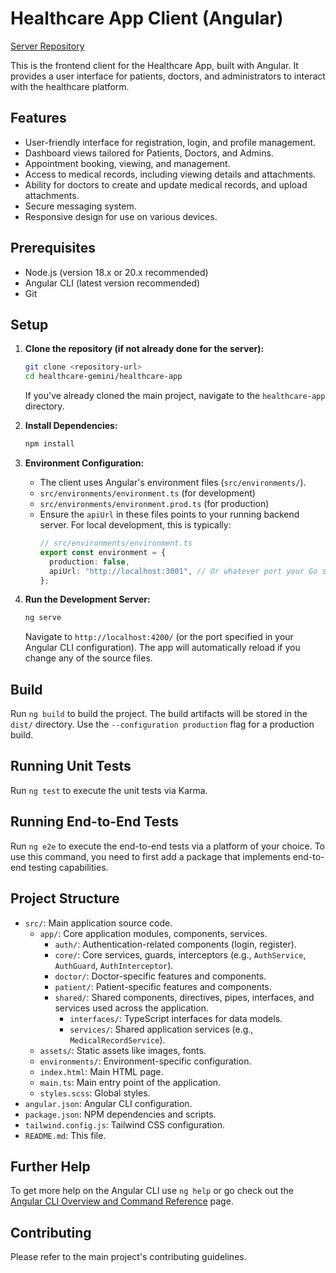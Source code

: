# Healthcare App Client (Angular)

[Server Repository](https://github.com/GramosTV/medivuno-server)

This is the frontend client for the Healthcare App, built with Angular. It provides a user interface for patients, doctors, and administrators to interact with the healthcare platform.

## Features

- User-friendly interface for registration, login, and profile management.
- Dashboard views tailored for Patients, Doctors, and Admins.
- Appointment booking, viewing, and management.
- Access to medical records, including viewing details and attachments.
- Ability for doctors to create and update medical records, and upload attachments.
- Secure messaging system.
- Responsive design for use on various devices.

## Prerequisites

- Node.js (version 18.x or 20.x recommended)
- Angular CLI (latest version recommended)
- Git

## Setup

1.  **Clone the repository (if not already done for the server):**

    ```bash
    git clone <repository-url>
    cd healthcare-gemini/healthcare-app
    ```

    If you've already cloned the main project, navigate to the `healthcare-app` directory.

2.  **Install Dependencies:**

    ```bash
    npm install
    ```

3.  **Environment Configuration:**

    - The client uses Angular's environment files (`src/environments/`).
    - `src/environments/environment.ts` (for development)
    - `src/environments/environment.prod.ts` (for production)
    - Ensure the `apiUrl` in these files points to your running backend server. For local development, this is typically:
      ```typescript
      // src/environments/environment.ts
      export const environment = {
        production: false,
        apiUrl: "http://localhost:3001", // Or whatever port your Go server is running on
      };
      ```

4.  **Run the Development Server:**
    ```bash
    ng serve
    ```
    Navigate to `http://localhost:4200/` (or the port specified in your Angular CLI configuration). The app will automatically reload if you change any of the source files.

## Build

Run `ng build` to build the project. The build artifacts will be stored in the `dist/` directory. Use the `--configuration production` flag for a production build.

## Running Unit Tests

Run `ng test` to execute the unit tests via Karma.

## Running End-to-End Tests

Run `ng e2e` to execute the end-to-end tests via a platform of your choice. To use this command, you need to first add a package that implements end-to-end testing capabilities.

## Project Structure

- `src/`: Main application source code.
  - `app/`: Core application modules, components, services.
    - `auth/`: Authentication-related components (login, register).
    - `core/`: Core services, guards, interceptors (e.g., `AuthService`, `AuthGuard`, `AuthInterceptor`).
    - `doctor/`: Doctor-specific features and components.
    - `patient/`: Patient-specific features and components.
    - `shared/`: Shared components, directives, pipes, interfaces, and services used across the application.
      - `interfaces/`: TypeScript interfaces for data models.
      - `services/`: Shared application services (e.g., `MedicalRecordService`).
  - `assets/`: Static assets like images, fonts.
  - `environments/`: Environment-specific configuration.
  - `index.html`: Main HTML page.
  - `main.ts`: Main entry point of the application.
  - `styles.scss`: Global styles.
- `angular.json`: Angular CLI configuration.
- `package.json`: NPM dependencies and scripts.
- `tailwind.config.js`: Tailwind CSS configuration.
- `README.md`: This file.

## Further Help

To get more help on the Angular CLI use `ng help` or go check out the [Angular CLI Overview and Command Reference](https://angular.io/cli) page.

## Contributing

Please refer to the main project's contributing guidelines.
